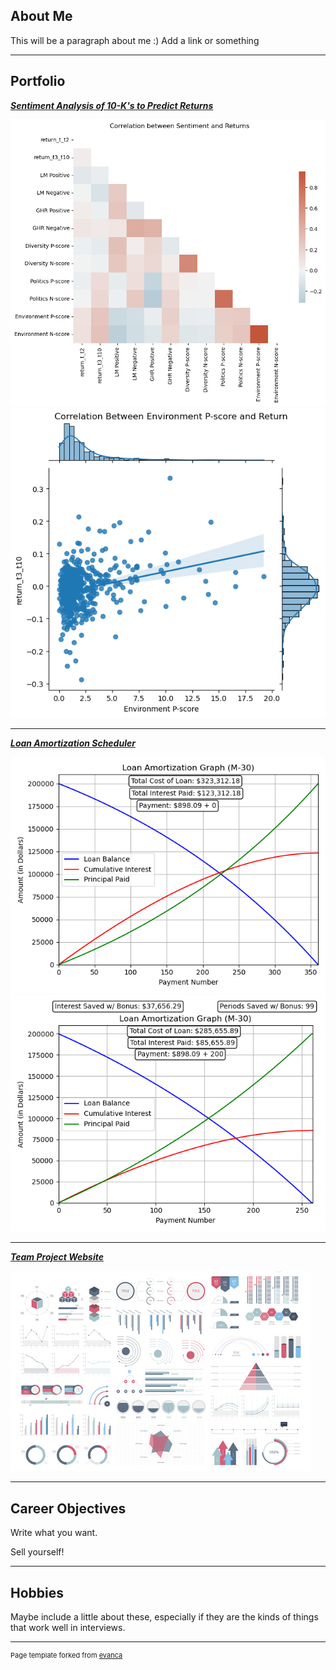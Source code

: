 ## About Me

This will be a paragraph about me :) Add a link or something

---

## Portfolio

<!-- You can link to other websites, PDFs in this repo, and other pages in this repo -->

_**[Sentiment Analysis of 10-K's to Predict Returns](report.md)**_

<img src="output_20_0.png?raw=true"/>
<img src="output_23_0.png?raw=true"/>


---

_**[Loan Amortization Scheduler](https://github.com/Brooks377/Personal-Projects/tree/main/Amortization%20Table)**_

<img src="images/200000_3.5_30_2023-01-01_M-30_bonus0.png?raw=true"/>
<img src="images/200000_3.5_30_2023-01-01_M-30_bonus200.png?raw=true"/>

---

_**[Team Project Website](https://tommymcdade.github.io/leftside)**_

<img src="images/dummy_thumbnail.jpg?raw=true"/>

---


## Career Objectives

Write what you want. 

Sell yourself!

---

## Hobbies

Maybe include a little about these, especially if they are the kinds of things that work well in interviews.

---
<p style="font-size:11px">Page template forked from <a href="https://github.com/evanca/quick-portfolio">evanca</a></p>
<!-- Remove above link if you don't want to attibute -->
